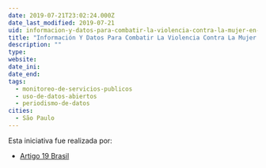 ```yaml
---
date: 2019-07-21T23:02:24.000Z
date_last_modified: 2019-07-21
uid: informacion-y-datos-para-combatir-la-violencia-contra-la-mujer-en-brasil
title: "Información Y Datos Para Combatir La Violencia Contra La Mujer En Brasil"
description: ""
type: 
website: 
date_ini: 
date_end: 
tags:
  - monitoreo-de-servicios-publicos
  - uso-de-datos-abiertos
  - periodismo-de-datos
cities: 
  - São Paulo
---
```


Esta iniciativa fue realizada por:

- [Artigo 19 Brasil](/i/artigo-19-brasil.html)
